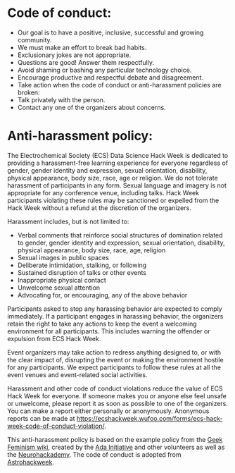 # Code of conduct:

-	Our goal is to have a positive, inclusive, successful and growing community.
-	We must make an effort to break bad habits.
-	Exclusionary jokes are not appropriate.
-	Questions are good! Answer them respectfully.
-	Avoid shaming or bashing any particular technology choice.
-	Encourage productive and respectful debate and disagreement.
-	Take action when the code of conduct or anti-harassment policies are broken:
  - Talk privately with the person.
  - Contact any one of the organizers about concerns.

# Anti-harassment policy:
The Electrochemical Society (ECS) Data Science Hack Week is dedicated to providing a harassment-free learning experience for everyone regardless of gender, gender identity and expression, sexual orientation, disability, physical appearance, body size, race, age or religion. We do not tolerate harassment of participants in any form. Sexual language and imagery is not appropriate for any conference venue, including talks. Hack Week participants violating these rules may be sanctioned or expelled from the Hack Week without a refund at the discretion of the organizers.

Harassment includes, but is not limited to:
-	Verbal comments that reinforce social structures of domination related to gender, gender identity and expression, sexual orientation, disability, physical appearance, body size, race, age, religion
-	Sexual images in public spaces
-	Deliberate intimidation, stalking, or following
-	Sustained disruption of talks or other events
-	Inappropriate physical contact
-	Unwelcome sexual attention
-	Advocating for, or encouraging, any of the above behavior

Participants asked to stop any harassing behavior are expected to comply immediately. If a participant engages in harassing behavior, the organizers retain the right to take any actions to keep the event a welcoming environment for all participants. This includes warning the offender or expulsion from ECS Hack Week.

Event organizers may take action to redress anything designed to, or with the clear impact of, disrupting the event or making the environment hostile for any participants. We expect participants to follow these rules at all the event venues and event-related social activities.

Harassment and other code of conduct violations reduce the value of ECS Hack Week for everyone. If someone makes you or anyone else feel unsafe or unwelcome, please report it as soon as possible to one of the organizers. You can make a report either personally or anonymously. Anonymous reports can be made at https://ecshackweek.wufoo.com/forms/ecs-hack-week-code-of-conduct-violation/.


This anti-harassment policy is based on the example policy from the [Geek Feminism wiki](http://geekfeminism.wikia.com/wiki/Conference_anti-harassment/Policy), created by the [Ada Initiative](https://adainitiative.org/) and other volunteers as well as the [Neurohackademy](https://neurohackweek.github.io/). The code of conduct is adopted from [Astrohackweek](http://astrohackweek.org/).
